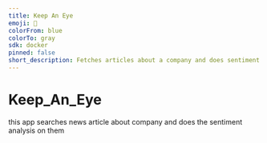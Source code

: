 ```yaml
---
title: Keep An Eye
emoji: 🏢
colorFrom: blue
colorTo: gray
sdk: docker
pinned: false
short_description: Fetches articles about a company and does sentiment analysis
---
```

# Keep_An_Eye
this app searches news article about company and does the sentiment analysis on them
